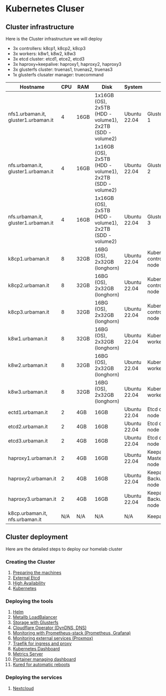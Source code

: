 # Kubernetes Cluser

## Cluster infrastructure

Here is the Cluster infrastructure we will deploy

- 3x controllers: k8cp1, k8cp2, k8cp3
- 3x workers: k8w1, k8w2, k8w3
- 3x etcd cluster: etcd1, etce2, etcd3
- 3x haproxy+keepalive: haproxy1, haproxy2, haproxy3
- 3x glusterfs cluster: truenas1, truenas2, truenas3
- 1x glusterfs clusater manager: truecommand

| Hostname               | CPU | RAM  | Disk                     | System             | Role                              | IP         |
| ---------------------- | --- | ---- | ------------------------ | ------------------ | --------------------------------- | ---------- |
| nfs1.urbaman.it, gluster1.urbaman.it | 4   | 16GB | 1x16GB (OS), 2x5TB (HDD - volume1), 2x2TB  (SDD - volume2) | Ubuntu 22.04       | GlusterFS node 1                  | 10.0.50.21, 10.0.70.21 (gluster storage) |
| nfs.urbaman.it, gluster1.urbaman.it | 4   | 16GB | 1x16GB (OS), 2x5TB (HDD - volume1), 2x2TB  (SDD - volume2) | Ubuntu 22.04       | GlusterFS node 2                  | 10.0.50.22, 10.0.70.22 (gluster storage) |
| nfs.urbaman.it, gluster1.urbaman.it | 4   | 16GB | 1x16GB (OS), 2x5TB (HDD - volume1), 2x2TB  (SDD - volume2) | Ubuntu 22.04       | GlusterFS node 3                  | 10.0.50.23, 10.0.70.23 (gluster storage) |
| k8cp1.urbaman.it       | 8   | 32GB | 16BG (OS), 2x32GB (longhorn)           | Ubuntu 22.04       | Kubernetes control manager node 1 | 10.0.50.51, 10.0.90.51 (longhorn storage) |
| k8cp2.urbaman.it       | 8   | 32GB | 16BG (OS), 2x32GB (longhorn)           | Ubuntu 22.04       | Kubernetes control manager node 2 | 10.0.50.52, 10.0.90.52 (longhorn storage) |
| k8cp3.urbaman.it       | 8   | 32GB | 16BG (OS), 2x32GB (longhorn)           | Ubuntu 22.04       | Kubernetes control manager node 3 | 10.0.50.53, 10.0.90.53 (longhorn storage) |
| k8w1.urbaman.it        | 8   | 32GB | 16BG (OS), 2x32GB (longhorn)           | Ubuntu 22.04       | Kubernetes worker node 1          | 10.0.50.54, 10.0.90.54 (longhorn storage) |
| k8w2.urbaman.it        | 8   | 32GB | 16BG (OS), 2x32GB (longhorn)           | Ubuntu 22.04       | Kubernetes worker node 2          | 10.0.50.55, 10.0.90.55 (longhorn storage) |
| k8w3.urbaman.it        | 8   | 32GB | 16BG (OS), 2x32GB (longhorn)           | Ubuntu 22.04       | Kubernetes worker node 3          | 10.0.50.56, 10.0.90.56 (longhorn storage) |
| ectd1.urbaman.it       | 2   | 4GB  | 16GB                     | Ubuntu 22.04       | Etcd cluster node 1               | 10.0.50.41 |
| etcd2.urbaman.it       | 2   | 4GB  | 16GB                     | Ubuntu 22.04       | Etcd cluster node 2               | 10.0.50.42 |
| etcd3.urbaman.it       | 2   | 4GB  | 16GB                     | Ubuntu 22.04       | Etcd cluster node 3               | 10.0.50.43 |
| haproxy1.urbaman.it    | 2   | 4GB  | 16GB                     | Ubuntu 22.04       | Keepalive Master/Haproxy node 1   | 10.0.50.61 |
| haproxy2.urbaman.it    | 2   | 4GB  | 16GB                     | Ubuntu 22.04       | Keepalive Backup/Haproxy node 2   | 10.0.50.62 |
| haproxy3.urbaman.it    | 2   | 4GB  | 16GB                     | Ubuntu 22.04       | Keepalive Backup/Haproxy node 3   | 10.0.50.63 |
| k8cp.urbaman.it, nfs.urbaman.it | N/A | N/A  | N/A                      | N/A                | Keepalive VIP IP                  | 10.0.50.64 |

## Cluster deployment

Here are the detailed steps to deploy our homelab cluster

### Creating the Cluster

1. [Preparing the machines](https://github.com/urbaman/HomeLab/tree/main/Kubernetes/Cluster/01-Prepare-Machines)
2. [External Etcd](https://github.com/urbaman/HomeLab/tree/main/Kubernetes/Cluster/02-External-Etcd)
3. [High Availability](https://github.com/urbaman/HomeLab/tree/main/Kubernetes/Cluster/03-High-Availability)
4. [Kubernetes](https://github.com/urbaman/HomeLab/tree/main/Kubernetes/Cluster/04-Kubernetes)

### Deploying the tools

1. [Helm](https://github.com/urbaman/HomeLab/tree/main/Kubernetes/Helm)
2. [Metallb LoadBalancer](https://github.com/urbaman/HomeLab/tree/main/Kubernetes/Metallb)
3. [Storage with Glusterfs](https://github.com/urbaman/HomeLab/tree/main/Kubernetes/Glusterfs)
4. [Cloudflare Operator (DynDNS, DNS)](https://github.com/urbaman/HomeLab/tree/main/Kubernetes/Cloudflare-Operator)
5. [Monitoring with Prometheus-stack (Prometheus, Grafana)](https://github.com/urbaman/HomeLab/tree/main/Kubernetes/Prometheus-Stack)
6. [Monitoring external services (Proxmox)](https://github.com/urbaman/HomeLab/tree/main/Kubernetes/Proxmox-Monitoring)
7. [Traefik for ingress and proxy](https://github.com/urbaman/HomeLab/tree/main/Kubernetes/Traefik)
8. [Kubernetes Dashboard](https://github.com/urbaman/HomeLab/tree/main/Kubernetes/Dashboard)
9. [Metrics Server](https://github.com/urbaman/HomeLab/tree/main/Kubernetes/Metrics-Server)
10. [Portainer managing dashboard](https://github.com/urbaman/HomeLab/tree/main/Kubernetes/Portainer)
11. [Kured for automatic reboots](https://github.com/urbaman/HomeLab/tree/main/Kubernetes/Kured)

### Deploying the services

1. [Nextcloud](https://github.com/urbaman/HomeLab/tree/main/Kubernetes/Nextcloud)

